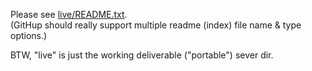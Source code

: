 Please see [live/README.txt](live/README.txt).<br> 
(GitHup should really support multiple readme (index) file name & type options.)

BTW, "live" is just the working deliverable ("portable") sever dir.
